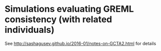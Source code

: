 # Simulations evaluating GREML consistency (with related individuals)
See http://sashagusev.github.io/2016-01/notes-on-GCTA2.html for details
